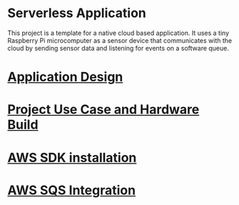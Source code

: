 # Serverless Application
This project is a template for a native cloud based application. It uses a tiny Raspberry Pi microcomputer as a sensor device that communicates with the cloud by sending sensor data and listening for events on a software queue.

# [Application Design](Rpi-sensor2.md)
# [Project Use Case and Hardware Build](Rpi-sensor.md)
# [AWS SDK installation](SDK-install.md)
# [AWS SQS Integration](SQS-Integration.md)

